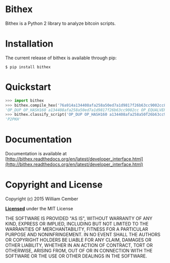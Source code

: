 # Bithex #

Bithex is a Python 2 library to analyze bitcoin scripts.

# Installation #
The current release of bithex is available through pip:

    $ pip install bithex

# Quickstart #

```python
>>> import bithex
>>> bithex.compile_hex('76a914a134408afa258a50ed7a1d9817f26b63cc9002cc88ac')
'OP_DUP OP_HASH160 a134408afa258a50ed7a1d9817f26b63cc9002cc OP_EQUALVERIFY OP_CHECKSIG'
>>> bithex.classify_script('OP_DUP OP_HASH160 a134408afa258a50f26b63cc9002cc OP_EQUALVERIFY OP_CHECKSIG')
'P2PKH'
```

# Documentation #

Documentation is available at [http://bithex.readthedocs.org/en/latest/developer_interface.html](http://bithex.readthedocs.org/en/latest/developer_interface.html)

# Copyright and License #

Copyright (c) 2015 William Cember

[**Licensed**](https://github.com/wcember/bithex/blob/master/LICENSE) under the MIT License

THE SOFTWARE IS PROVIDED "AS IS", WITHOUT WARRANTY OF ANY KIND, EXPRESS OR IMPLIED, INCLUDING BUT NOT LIMITED TO THE WARRANTIES OF MERCHANTABILITY, FITNESS FOR A PARTICULAR PURPOSE AND NONINFRINGEMENT. IN NO EVENT SHALL THE AUTHORS OR COPYRIGHT HOLDERS BE LIABLE FOR ANY CLAIM, DAMAGES OR OTHER LIABILITY, WHETHER IN AN ACTION OF CONTRACT, TORT OR OTHERWISE, ARISING FROM, OUT OF OR IN CONNECTION WITH THE SOFTWARE OR THE USE OR OTHER DEALINGS IN THE SOFTWARE.